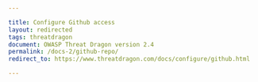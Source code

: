 ```yaml
---

title: Configure Github access
layout: redirected
tags: threatdragon
document: OWASP Threat Dragon version 2.4
permalink: /docs-2/github-repo/
redirect_to: https://www.threatdragon.com/docs/configure/github.html

---
```

